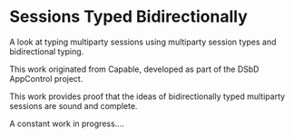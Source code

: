 # Sessions Typed Bidirectionally

A look at typing multiparty sessions using multiparty session types and bidirectional typing.

This work originated from Capable, developed as part of the DSbD AppControl project.

This work provides proof that the ideas of bidirectionally typed multiparty sessions are sound and complete.


A constant work in progress....
